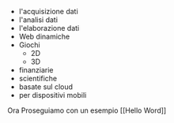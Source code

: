- l'acquisizione dati
-  l'analisi dati
-  l'elaborazione dati 
-  Web dinamiche
-  Giochi 
    - 2D
    - 3D
- finanziarie 
- scientifiche
- basate sul cloud
- per dispositivi mobili

Ora Proseguiamo con un esempio [[Hello Word]]
